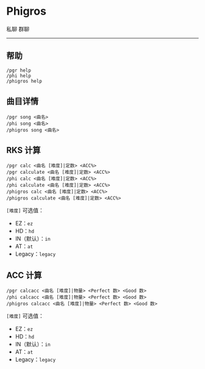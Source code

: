 # Phigros <Badge text="new" />
<span class="span-friend">私聊</span>
<span class="span-group">群聊</span>

---

## 帮助
``` {1}
/pgr help
/phi help
/phigros help
```

## 曲目详情
``` {1}
/pgr song <曲名>
/phi song <曲名>
/phigros song <曲名>
```

## RKS 计算
``` {1}
/pgr calc <曲名 [难度]|定数> <ACC%>
/pgr calculate <曲名 [难度]|定数> <ACC%>
/phi calc <曲名 [难度]|定数> <ACC%>
/phi calculate <曲名 [难度]|定数> <ACC%>
/phigros calc <曲名 [难度]|定数> <ACC%>
/phigros calculate <曲名 [难度]|定数> <ACC%>
```
`[难度]` 可选值：
- EZ：`ez`
- HD：`hd`
- IN（默认）：`in`
- AT：`at`
- Legacy：`legacy`

## ACC 计算
``` {1}
/pgr calcacc <曲名 [难度]|物量> <Perfect 数> <Good 数>
/phi calcacc <曲名 [难度]|物量> <Perfect 数> <Good 数>
/phigros calcacc <曲名 [难度]|物量> <Perfect 数> <Good 数>
```
`[难度]` 可选值：
- EZ：`ez`
- HD：`hd`
- IN（默认）：`in`
- AT：`at`
- Legacy：`legacy`